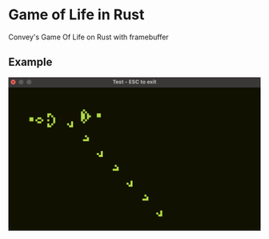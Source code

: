 # Game of Life in Rust
Convey's Game Of Life on Rust with 
framebuffer

## Example
![Screenshot](screenshot.png)